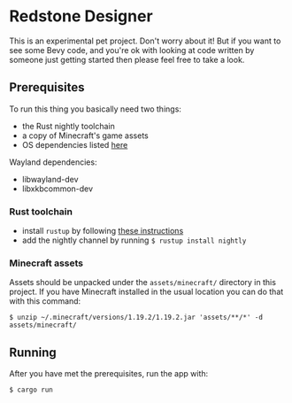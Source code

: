 # Redstone Designer

This is an experimental pet project. Don't worry about it! But if you want to
see some Bevy code, and you're ok with looking at code written by someone just
getting started then please feel free to take a look.

## Prerequisites

To run this thing you basically need two things:

- the Rust nightly toolchain
- a copy of Minecraft's game assets
- OS dependencies listed [here](https://bevyengine.org/learn/book/getting-started/setup/#install-os-dependencies)

Wayland dependencies:
- libwayland-dev
- libxkbcommon-dev

### Rust toolchain

- install `rustup` by following [these instructions](https://www.rust-lang.org/tools/install)
- add the nightly channel by running `$ rustup install nightly`

### Minecraft assets

Assets should be unpacked under the `assets/minecraft/` directory in this
project. If you have Minecraft installed in the usual location you can do that
with this command:

    $ unzip ~/.minecraft/versions/1.19.2/1.19.2.jar 'assets/**/*' -d assets/minecraft/

## Running

After you have met the prerequisites, run the app with:

    $ cargo run
